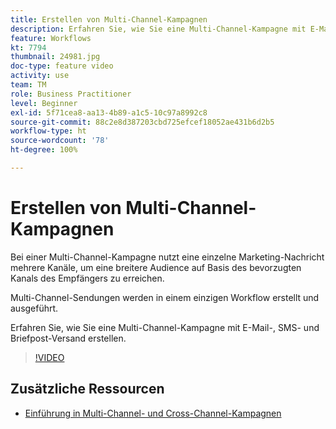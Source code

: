 ```yaml
---
title: Erstellen von Multi-Channel-Kampagnen
description: Erfahren Sie, wie Sie eine Multi-Channel-Kampagne mit E-Mail-, SMS- und Briefpost-Versand erstellen.
feature: Workflows
kt: 7794
thumbnail: 24981.jpg
doc-type: feature video
activity: use
team: TM
role: Business Practitioner
level: Beginner
exl-id: 5f71cea8-aa13-4b89-a1c5-10c97a8992c8
source-git-commit: 88c2e8d387203cbd725efcef18052ae431b6d2b5
workflow-type: ht
source-wordcount: '78'
ht-degree: 100%

---
```


# Erstellen von Multi-Channel-Kampagnen

Bei einer Multi-Channel-Kampagne nutzt eine einzelne Marketing-Nachricht mehrere Kanäle, um eine breitere Audience auf Basis des bevorzugten Kanals des Empfängers zu erreichen.

Multi-Channel-Sendungen werden in einem einzigen Workflow erstellt und ausgeführt.

Erfahren Sie, wie Sie eine Multi-Channel-Kampagne mit E-Mail-, SMS- und Briefpost-Versand erstellen.

>[!VIDEO](https://video.tv.adobe.com/v/24981?quality=12)

## Zusätzliche Ressourcen

* [Einführung in Multi-Channel- und Cross-Channel-Kampagnen](/help/orchestrate-campaigns/introduction-to-cross-and-multi-channel-campaigns.md)
